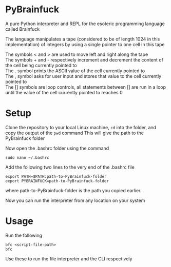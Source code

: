# PyBrainfuck
A pure Python interpreter and REPL for the esoteric programming language called Brainfuck

The language manipulates a tape (considered to be of length 1024 in this implementation) of integers by using a single pointer 
to one cell in this tape

The symbols < and > are used to move left and right along the tape <br>
The symbols + and - respectively increment and decrement the content of the cell being currently pointed to <br>
The . symbol prints the ASCII value of the cell currently pointed to <br>
The , symbol asks for user input and stores that value to the cell currently pointed to <br>
The [] symbols are loop controls, all statements between [] are run in a loop until the value of the cell currently pointed to reaches 0

# Setup

Clone the repository to your local Linux machine, ```cd``` into the folder, and copy the output of the ```pwd``` command
This will give the path to the PyBrainfuck folder

Now open the .bashrc folder using the command 

```
sudo nano ~/.bashrc
```
Add the following two lines to the very end of the .bashrc file

```
export PATH=$PATH:path-to-PyBrainfuck-folder
export PYBRAINFUCK=path-to-PyBrainfuck-folder
```

where path-to-PyBrainfuck-folder is the path you copied earlier. 

Now you can run the interpreter from any location on your system

# Usage

Run the following
```
bfc <script-file-path>
bfc
```

Use these to run the file interpreter and the CLI respectively 
